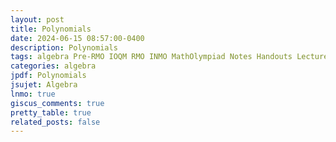 ```yaml
---
layout: post
title: Polynomials
date: 2024-06-15 08:57:00-0400
description: Polynomials
tags: algebra Pre-RMO IOQM RMO INMO MathOlympiad Notes Handouts LectureNotes
categories: algebra
jpdf: Polynomials
jsujet: Algebra
lnmo: true
giscus_comments: true
pretty_table: true
related_posts: false
---
```

